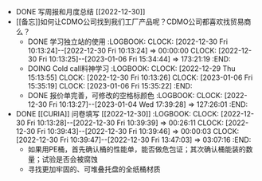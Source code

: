 - DONE 写周报和月度总结 [[2022-12-30]]
- [[备忘]]如何让CDMO公司找到我们工厂产品呢？CDMO公司都喜欢找贸易商么？
	- DONE 学习独立站的使用
	  :LOGBOOK:
	  CLOCK: [2022-12-30 Fri 10:13:24]--[2022-12-30 Fri 10:13:24] =>  00:00:00
	  CLOCK: [2022-12-30 Fri 10:13:25]--[2023-01-06 Fri 15:34:44] =>  173:21:19
	  :END:
	- DOING Cold call料神学习
	  :LOGBOOK:
	  CLOCK: [2022-12-29 Thu 15:13:55]
	  CLOCK: [2022-12-30 Fri 10:13:26]
	  CLOCK: [2023-01-06 Fri 15:35:19]
	  CLOCK: [2023-01-06 Fri 15:35:22]
	  :END:
	- DONE 报价单完善，可修改的空格标颜色
	  :LOGBOOK:
	  CLOCK: [2022-12-30 Fri 10:13:27]--[2023-01-04 Wed 17:39:28] =>  127:26:01
	  :END:
- DONE [[CURIA]] 问卷填写 [[2022-12-30]]
  :LOGBOOK:
  CLOCK: [2022-12-30 Fri 10:13:28]--[2022-12-30 Fri 10:39:39] =>  00:26:11
  CLOCK: [2022-12-30 Fri 10:39:43]--[2022-12-30 Fri 10:39:46] =>  00:00:03
  CLOCK: [2022-12-30 Fri 10:39:47]--[2022-12-30 Fri 13:47:03] =>  03:07:16
  :END:
	- 如果用PE桶，首先确认桶的性能单，能否做危包证；其次确认桶能装的数量；试验是否会被腐蚀
	- 寻找更加牢固的、可堆叠托盘的全纸桶材质